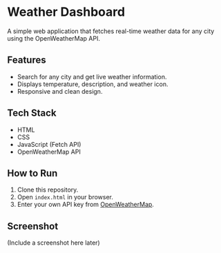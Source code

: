 # Weather Dashboard

A simple web application that fetches real-time weather data for any city using the OpenWeatherMap API.

## Features
- Search for any city and get live weather information.
- Displays temperature, description, and weather icon.
- Responsive and clean design.

## Tech Stack
- HTML
- CSS
- JavaScript (Fetch API)
- OpenWeatherMap API

## How to Run
1. Clone this repository.
2. Open `index.html` in your browser.
3. Enter your own API key from [OpenWeatherMap](https://openweathermap.org/api).

## Screenshot
(Include a screenshot here later)
